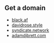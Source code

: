 ## Get a domain
  + [black.af](https://black.af)
  + [davidrose.style](https://davidrose.style/)
  + [syndicate.network](syndicate.network)
  + [adamdjbrett.com](https://adamdjbrett.com)

